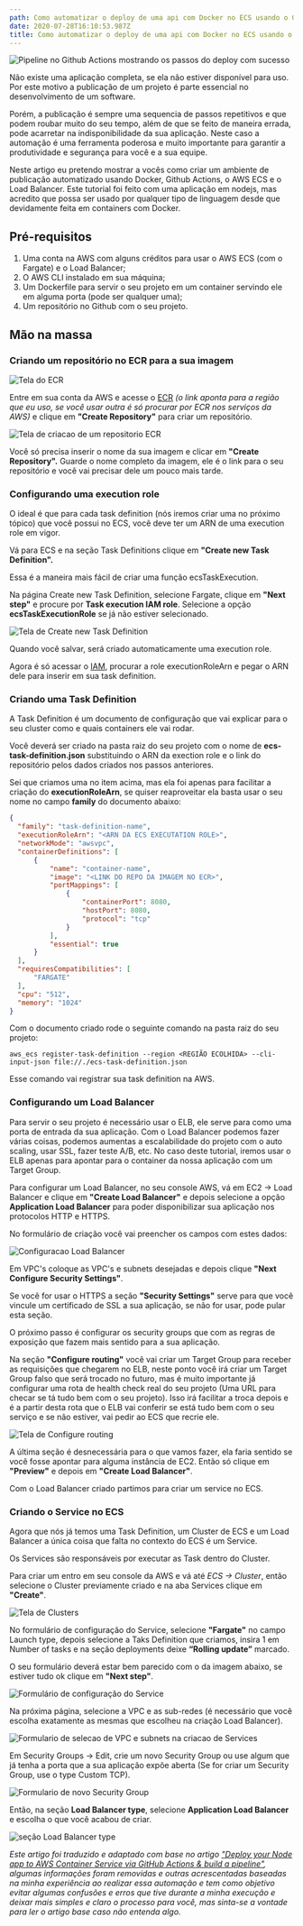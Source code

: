 ```yaml
---
path: Como automatizar o deploy de uma api com Docker no ECS usando o Github Actions
date: 2020-07-28T16:10:53.987Z
title: Como automatizar o deploy de uma api com Docker no ECS usando o Github Actions
---
```

![Pipeline no Github Actions mostrando os passos do deploy com sucesso](assets/2.png "Pipeline no Github Actions mostrando os passos do deploy com sucesso")

Não existe uma aplicação completa, se ela não estiver disponível para uso. Por este motivo a publicação de um projeto é parte essencial no desenvolvimento de um software. 

Porém, a publicação é sempre uma sequencia de passos repetitivos e que podem roubar muito do seu tempo, além de que se feito de maneira errada, pode acarretar na indisponibilidade da sua aplicação. Neste caso a automação é uma ferramenta poderosa e muito importante para garantir a produtividade e segurança para você e a sua equipe.

Neste artigo eu pretendo mostrar a vocês como criar um ambiente de publicação automatizado usando Docker, Github Actions, o AWS ECS e o Load Balancer. Este tutorial foi feito com uma aplicação em nodejs, mas acredito que possa ser usado por qualquer tipo de linguagem desde que devidamente feita em containers com Docker.

## Pré-requisitos

1. Uma conta na AWS com alguns créditos para usar o AWS ECS (com o Fargate) e o Load Balancer;
2. O AWS CLI instalado em sua máquina;
3. Um Dockerfile para servir o seu projeto em um container servindo ele em alguma porta (pode ser qualquer uma);
4. Um repositório no Github com o seu projeto.

## Mão na massa

### Criando um repositório no ECR para a sua imagem

![Tela do ECR](assets/3.png "Tela do ECR")

Entre em sua conta da AWS e acesse o [ECR](https://us-east-2.console.aws.amazon.com/ecr/repositories?region=us-east-2#) *(o link aponta para a região que eu uso, se você usar outra é só procurar por ECR nos serviços da AWS)* e clique em **"Create Repository"** para criar um repositório.

![Tela de criacao de um repositorio ECR](assets/1.png "Tela de criacao de um repositorio ECR")

Você só precisa inserir o nome da sua imagem e clicar em **"Create Repository".** Guarde o nome completo da imagem, ele é o link para o seu repositório e você vai precisar dele um pouco mais tarde.

### Configurando uma execution role

O ideal é que para cada task definition (nós iremos criar uma no próximo tópico) que você possui no ECS, você deve ter um ARN de uma execution role em vigor. 

Vá para ECS e na seção Task Definitions clique em **"Create new Task Definition".**

Essa é a maneira mais fácil de criar uma função ecsTaskExecution.

Na página Create new Task Definition, selecione Fargate, clique em **"Next step"** e procure por **Task execution IAM role**. Selecione a opção **ecsTaskExecutionRole** se já não estiver selecionado.

![Tela de Create new Task Definition](assets/4.png "Tela de Create new Task Definition")

Quando você salvar, será criado automaticamente uma execution role. 

Agora é só acessar o [IAM](https://console.aws.amazon.com/iam/home?region=us-east-2#/roles), procurar a role executionRoleArn e pegar o ARN dele para inserir em sua task definition.

### Criando uma Task Definition

A Task Definition é um documento de configuração que vai explicar para o seu cluster como e quais containers ele vai rodar.

Você deverá ser criado na pasta raiz do seu projeto com o nome de **ecs-task-definition.json** substituindo o ARN da exection role e o link do repositório pelos dados criados nos passos anteriores.

Sei que criamos uma no item acima, mas ela foi apenas para facilitar a criação do **executionRoleArn**, se quiser reaproveitar ela basta usar o seu nome no campo **family** do documento abaixo:

```json
{
  "family": "task-definition-name",
  "executionRoleArn": "<ARN DA ECS EXECUTATION ROLE>",
  "networkMode": "awsvpc",
  "containerDefinitions": [
      {
          "name": "container-name",
          "image": "<LINK DO REPO DA IMAGEM NO ECR>",
          "portMappings": [
              {
                  "containerPort": 8080,
                  "hostPort": 8080,
                  "protocol": "tcp"
              }
          ],
          "essential": true
      }
  ],
  "requiresCompatibilities": [
      "FARGATE"
  ],
  "cpu": "512",
  "memory": "1024"
}
```

Com o documento criado rode o seguinte comando na pasta raiz do seu projeto:

`aws_ecs register-task-definition --region <REGIÃO ECOLHIDA> --cli-input-json file://./ecs-task-definition.json`

Esse comando vai registrar sua task definition na AWS.

### Configurando um Load Balancer

Para servir o seu projeto é necessário usar o ELB, ele serve para como uma porta de entrada da sua aplicação. Com o Load Balancer podemos fazer várias coisas, podemos aumentas a escalabilidade do projeto com o auto scaling, usar SSL, fazer teste A/B, etc. No caso deste tutorial, iremos usar o ELB apenas para apontar para o container da nossa aplicação com um Target Group.

Para configurar um Load Balancer, no seu console AWS, vá em EC2 -> Load Balancer e clique em **"Create Load Balancer"** e depois selecione a opção **Application Load Balancer** para poder disponibilizar sua aplicação nos protocolos HTTP e HTTPS.

No formulário de criação você vai preencher os campos com estes dados:

![Configuracao Load Balancer](assets/5.png "Configuracao Load Balancer")

Em VPC's coloque as VPC's e subnets desejadas e depois clique **"Next Configure Security Settings"**.

Se você for usar o HTTPS a seção **"Security Settings"** serve para que você vincule um certificado de SSL a sua aplicação, se não for usar, pode pular esta seção.

O próximo passo é configurar os security groups que com as regras de exposição que fazem mais sentido para a sua aplicação.

Na seção **"Configure routing"** você vai criar um Target Group para receber as requisições que chegarem no ELB, neste ponto você irá criar um Target Group falso que será trocado no futuro, mas é muito importante já configurar uma rota de health check real do seu projeto (Uma URL para checar se tá tudo bem com o seu projeto). Isso irá facilitar a troca depois e é a partir desta rota que o ELB vai conferir se está tudo bem com o seu serviço e se não estiver, vai pedir ao ECS que recrie ele.

![Tela de Configure routing](assets/6.png "Tela de Configure routing")

A última seção é desnecessária para o que vamos fazer, ela faria sentido se você fosse apontar para alguma instância de EC2. Então só clique em **"Preview"** e depois em **"Create Load Balancer"**.

Com o Load Balancer criado partimos para criar um service no ECS.

### Criando o Service no ECS

Agora que nós já temos uma Task Definition, um Cluster de ECS e um Load Balancer a única coisa que falta no contexto do ECS é um Service.

Os Services são responsáveis por executar as Task dentro do Cluster.

Para criar um entro em seu console da AWS e vá até *ECS -> Cluster*, então selecione o Cluster previamente criado e na aba Services clique em **"Create"**.

![Tela de Clusters](assets/7.png "Tela de Clusters")

No formulário de configuração do Service, selecione **"Fargate"** no campo Launch type, depois selecione a Taks Definition que criamos, insira 1 em Number of tasks e na seção deployments deixe **“Rolling update”** marcado. 

O seu formulário deverá estar bem parecido com o da imagem abaixo, se estiver tudo ok clique em **"Next step"**.

![Formulário de configuração do Service](assets/8.png "Formulário de configuração do Service")

Na próxima página, selecione a VPC e as sub-redes (é necessário que você escolha exatamente as mesmas que escolheu na criação Load Balancer).

![Formulario de selecao de VPC e subnets na criacao de Services](assets/9.png "Formulario de selecao de VPC e subnets na criacao de Services")

Em Security Groups -> Edit, crie um novo Security Group ou use algum que já tenha a porta que a sua aplicação expõe aberta (Se for criar um Security Group, use o type Custom TCP).

![Formulario de novo Security Group](assets/10.png "Formulario de novo Security Group")

Então, na seção **Load Balancer type**, selecione **Application Load Balancer** e escolha o que você acabou de criar.

![seção Load Balancer type](assets/11.png "seção Load Balancer type")

*Este artigo foi traduzido e adaptado com base no artigo* *["Deploy your Node app to AWS Container Service via GitHub Actions & build a pipeline"](https://medium.com/javascript-in-plain-english/deploy-your-node-app-to-aws-container-service-via-github-actions-build-a-pipeline-c114adeb8903), algumas informações foram removidas e outras acrescentadas baseadas na minha experiência ao realizar essa automação e tem como objetivo evitar algumas confusões e erros que tive durante a minha execução e deixar mais simples e claro o processo para você, mas sinta-se a vontade para ler o artigo base caso não entenda algo.*